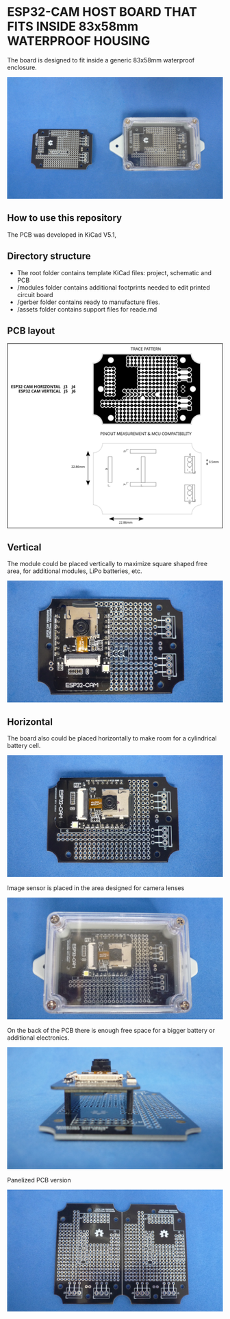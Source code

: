 # ESP32-CAM HOST BOARD THAT FITS INSIDE 83x58mm WATERPROOF HOUSING

The board is designed to fit inside a generic 83x58mm waterproof enclosure. 

![MODULE](assets/img/pcbandenclosure.jpg)

## How to use this repository

The PCB was developed in KiCad V5.1,

## Directory structure

* The root folder contains template KiCad files: project, schematic and PCB 
* /modules folder contains additional footprints needed to edit printed circuit board
* /gerber folder contains ready to manufacture files.
* /assets folder contains support files for reade.md

## PCB layout

![MODULE](assets/img/pinout.svg)

## Vertical

The module could be placed vertically to maximize square shaped free area, for additional modules, LiPo batteries, etc.

![MODULE](assets/img/vertical.jpg)

## Horizontal

The board also could be placed horizontally to make room for a cylindrical battery cell.

![MODULE](assets/img/horizontal.jpg)

Image sensor is placed in the area designed for camera lenses

![MODULE](assets/img/sensor.jpg)

On the back of the PCB there is enough free space for a bigger battery or additional electronics.

![MODULE](assets/img/space.jpg)

Panelized PCB version 

![MODULE](assets/img/panel.jpg)


